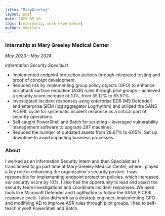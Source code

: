```yaml
---
title: "MaryGreeley"
layout: post
date: 2023-05-10
tags: [internship, work-experience]
author: mkotlarz
---
```


### Internship at Mary Greeley Medical Center  
*May 2023 – May 2024*  

*Information Security Specialist*

- Implemented endpoint protection policies through integrated testing and proof of concept development.
- Reduced risk by implementing group policy objects (GPO) to enhance our attack surface reduction (ASR) rules through pilot groups – achieved a security score increase of 10%, from 55.12% to 65.57%.
- Investigated incident responses using enterprise EDR (MS Defender) and enterprise SIEM (log aggregator Logrhythm) and utilized the SANS PICERL cycle for systematic incident response as a critical part of security operations.
- Self-taught PowerShell and Batch for scripting – leveraged vulnerability management software to upgrade 287 machines.
- Reduced the number of outdated assets from 28.67% to 6.65%. Set up downtime to avoid impacting business processes.

### About

 I worked as an Information Security Intern and then Specialist as I transitioned to go part time at Mary Greeley Medical Center, where I played a key role in enhancing the organization's security posture. I was responsible for implementing endpoint protection policies, which increased our security score by 10%. I also had the opportunity to lead and assist the security team investigations and coordinate incident responses. We used tools like Microsoft Defender and LogRhythm to follow the SANS PICERL response cycle. I also did work as a desktop engineer, implementing GPO and modifying AD to improve ASR rules through pilot groups. I had to self-teach myself PowerShell and Batch. 